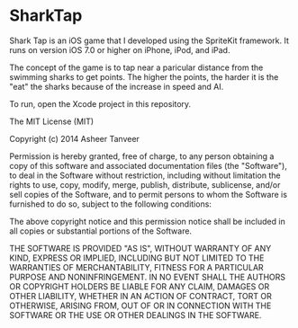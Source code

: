 SharkTap
========

Shark Tap is an iOS game that I developed using the SpriteKit framework. It runs on version iOS 7.0 or higher on iPhone, iPod, and iPad.

The concept of the game is to tap near a paricular distance from the swimming sharks to get points. The higher the points, the harder it is the "eat" the sharks because of the increase in speed and AI.

To run, open the Xcode project in this repository. 

The MIT License (MIT)

Copyright (c) 2014 Asheer Tanveer

Permission is hereby granted, free of charge, to any person obtaining a copy
of this software and associated documentation files (the "Software"), to deal
in the Software without restriction, including without limitation the rights
to use, copy, modify, merge, publish, distribute, sublicense, and/or sell
copies of the Software, and to permit persons to whom the Software is
furnished to do so, subject to the following conditions:

The above copyright notice and this permission notice shall be included in
all copies or substantial portions of the Software.

THE SOFTWARE IS PROVIDED "AS IS", WITHOUT WARRANTY OF ANY KIND, EXPRESS OR
IMPLIED, INCLUDING BUT NOT LIMITED TO THE WARRANTIES OF MERCHANTABILITY,
FITNESS FOR A PARTICULAR PURPOSE AND NONINFRINGEMENT. IN NO EVENT SHALL THE
AUTHORS OR COPYRIGHT HOLDERS BE LIABLE FOR ANY CLAIM, DAMAGES OR OTHER
LIABILITY, WHETHER IN AN ACTION OF CONTRACT, TORT OR OTHERWISE, ARISING FROM,
OUT OF OR IN CONNECTION WITH THE SOFTWARE OR THE USE OR OTHER DEALINGS IN
THE SOFTWARE.

